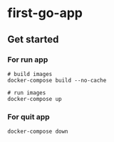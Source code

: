 # first-go-app

## Get started

### For run app

```
# build images
docker-compose build --no-cache

# run images
docker-compose up

```

### For quit app

```
docker-compose down
```